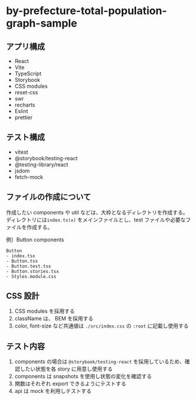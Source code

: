 # by-prefecture-total-population-graph-sample

## アプリ構成

- React
- Vite
- TypeScript
- Storybook
- CSS modules
- reset-css
- swr
- recharts
- Eslint
- prettier

## テスト構成

- vitest
- @storybook/testing-react
- @testing-library/react
- jsdom
- fetch-mock

## ファイルの作成について

作成したい components や util などは、大枠となるディレクトリを作成する。
ディレクトリには`index.ts(x)` をメインファイルとし、test ファイルや必要なファイルを作成する。

例）Button components

```
Button
- index.tsx
- Button.tsx
- Button.test.tsx
- Button.stories.tsx
- Styles.module.css
```

## CSS 設計

1. CSS modules を採用する
2. className は、 BEM を採用する
3. color, font-size など共通値は `./src/index.css` の `:root` に記載し使用する

## テスト内容

1. components の場合は `@storybook/testing-react` を採用しているため、確認したい状態を各 story に用意し使用する
2. components は snapshots を使用し状態の変化を確認する
3. 関数はそれぞれ export できるようにテストする
4. api は mock を利用しテストする
